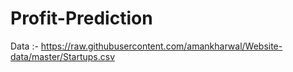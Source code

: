 # Profit-Prediction

Data :- https://raw.githubusercontent.com/amankharwal/Website-data/master/Startups.csv
